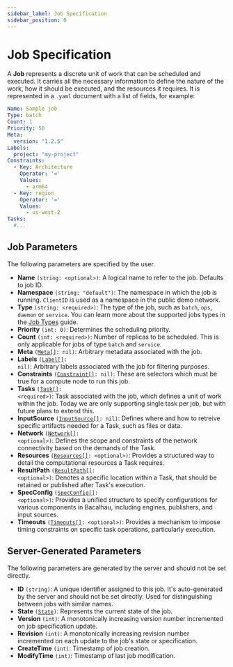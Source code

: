 ```yaml
---
sidebar_label: Job Specification
sidebar_position: 0
---
```


# Job Specification

A **Job** represents a discrete unit of work that can be scheduled and executed. It carries all the necessary information to define the nature of the work, how it should be executed, and the resources it requires. It is represented in a `.yaml` document with a list of fields, for example:

```yaml
Name: Sample job
Type: batch
Count: 1
Priority: 50
Meta:
  version: "1.2.5"
Labels:
  project: "my-project"
Constraints:
  - Key: Architecture
    Operator: '='
    Values:
      - arm64
  - Key: region
    Operator: '='
    Values:
      - us-west-2
Tasks:
  #...
```

## Job Parameters
The following parameters are specified by the user.

- **Name** `(string: <optional>)`: A logical name to refer to the job. Defaults to job ID.
- **Namespace** `(string: "default")`: The namespace in which the job is running. `ClientID` is used as a namespace in the public demo network.
- **Type** `(string: <required>)`: The type of the job, such as `batch`, `ops`, `daemon` or `service`. You can learn more about the supported jobs types in the [Job Types](/topic-guides/job-types) guide.
- **Priority** `(int: 0)`: Determines the scheduling priority.
- **Count** `(int: <required>)`: Number of replicas to be scheduled. This is only applicable for jobs of type `batch` and `service`.
- **Meta** <code>(<a href="../job-specification/meta">Meta[]</a>: nil)</code>: Arbitrary metadata associated with the job.
- **Labels** <code>(<a href="./label">Label[]</a>: nil)</code>: Arbitrary labels associated with the job for filtering purposes.
- **Constraints** <code>(<a href="./constraint">Constraint[]</a>: nil)</code>: These are selectors which must be true for a compute node to run this job.
- **Tasks** <code>(<a href="./task">Task[]</a>: \<required>\)</code>: Task associated with the job, which defines a unit of work within the job. Today we are only supporting single task per job, but with future plans to extend this.
- **InputSource** <code>(<a href="./input-source">InputSource[]</a>: nil)</code>: Defines where and how to retreive specific artifacts needed for a Task, such as files or data.
- **Network** <code>(<a href="./network">Network[]</a>: \<optional>\)</code>: Defines the scope and constraints of the network connectivity based on the demands of the Task.
- **Resources** <code>(<a href="./resources">Resources[]</a>: \<optional>\)</code>: Provides a structured way to detail the computational resources a Task requires.
- **ResultPath** <code>(<a href="./result-path">ResultPath[]</a>: \<optional>\)</code>: Denotes a specific location within a Task, that should be retained or published after Task's execution.
- **SpecConfig** <code>(<a href="./spec-config">SpecConfig[]</a>: \<optional>\)</code>: Provides a unified structure to specify configurations for various components in Bacalhau, including engines, publishers, and input sources.
- **Timeouts** <code>(<a href="./timeouts">Timeouts[]</a>: \<optional>\)</code>: Provides a mechanism to impose timing constraints on specific task operations, particularly execution.


## Server-Generated Parameters
The following parameters are generated by the server and should not be set directly.
- **ID** `(string)`: A unique identifier assigned to this job. It's auto-generated by the server and should not be set directly. Used for distinguishing between jobs with similar names.
- **State** <code>(<a href="./state">State</a>)</code>: Represents the current state of the job.
- **Version** `(int)`: A monotonically increasing version number incremented on job specification update.
- **Revision** `(int)`: A monotonically increasing revision number incremented on each update to the job's state or specification.
- **CreateTime** `(int)`: Timestamp of job creation.
- **ModifyTime** `(int)`: Timestamp of last job modification.